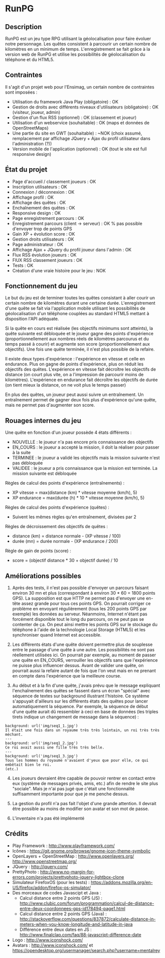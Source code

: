 # RunPG

## Description

RunPG est un jeu type RPG utilisant la géolocalisation pour faire évoluer notre personnage.
Les quêtes consistent à parcourir un certain nombre de kilomètres en un minimum de temps. L'enregistrement se fait grâce à la version web de RunPG et utilise les possibilités de géolocalisation du téléphone et du HTML5.

## Contraintes

Il s'agit d'un projet web pour l'Ensimag, un certain nombre de contraintes sont imposées :

* Utilisation du framework Java Play (obligatoire) : OK
* Gestion de droits avec différents niveaux d'utilisateurs (obligatoire) : OK (visiteur, joueur, admin)
* Gestion d'un flux RSS (optionnel) : OK (classement et joueur)
* Utilisation d'un webservice (souhaitable) : OK (maps et données de OpenStreetMaps)
* Une partie du site en GWT (souhaitable) : ~NOK (choix assumé, remplacement par affichage JQuery + Ajax du profil utilisateur dans l'administration (?))
* Version mobile de l'application (optionnel) : OK (tout le site est full responsive design)

## État du projet

* Page d'accueil / classement joueurs : OK
* Inscription utilisateurs : OK
* Connexion / déconnexion : OK
* Affichage profil : OK
* Affichage des quêtes : OK
* Enchaînement des quêtes : OK
* Responsive design : OK
* Page enregistrement parcours : OK
* Enregistrement parcours (client -> serveur) : OK % pas possible d'envoyer trop de points GPS
* Gain XP + évolution score : OK
* Gestion droits utilisateurs : OK
* Page administrateur : OK
* Affichage Ajax + JQuery du profil joueur dans l'admin : OK
* Flux RSS évolution joueurs : OK
* FlUX RSS classement joueurs : OK
* Tests : OK
* Création d'une vraie histoire pour le jeu : NOK

## Fonctionnement du jeu

Le but du jeu est de terminer toutes les quêtes consistant à aller courir un certain nombre de kilomètres durant une certaine durée. L'enregistrement d'une quête se fait via l'application mobile utilisant les possibilités de géolocalisation d'un téléphone couplées au standard HTML5 mettant à disposition l'API adéquate.

Si la quête en cours est réalisée (les objectifs minimums sont atteints), la quête suivante est débloquée et le joueur gagne des points d'expérience (proportionnellement aux nombres réels de kilomètres parcourus et du temps passé à courir) et augmente son score (proportionnellement aux objectifs). Une fois une quête terminée, il n'est plus possible de la refaire.

Il existe deux types d'expérience : l'expérience en vitesse et celle en endurance. Plus on gagne de points d'expérience, plus on réduit les objectifs des quêtes. L'expérience en vitesse fait décroître les objectifs de distance (on court plus vite, on a l'impression de parcourir moins de kilomètres). L'expérience en endurance fait décroître les objectifs de durée (on tient mieux la distance, on ne voit plus le temps passer)

En plus des quêtes, un joueur peut aussi suivre un entraînement. Un entraînement permet de gagner deux fois plus d'expérience qu'une quête, mais ne permet pas d'augmenter son score.

## Rouages internes du jeu

Une quête en fonction d'un joueur possède 4 états différents :

* NOUVELLE : le joueur n'a pas encore pris connaissance des objectifs
* EN_COURS : le joueur a accepté la mission, il doit la réaliser pour passer à la suite
* TERMINEE : le joueur a validé les objectifs mais la mission suivante n'est pas débloquée
* VALIDEE : le joueur a pris connaissance que la mission est terminée. La mission suivante est débloquée

Règles de calcul des points d'expérience (entraînements) :

* XP vitesse = max(distance (km) * vitesse moyenne (km/h), 5)
* XP endurance = max(durée (h) * 10 * vitesse moyenne (km/h), 5)

Règles de calcul des points d'expérience (quêtes) :

* Suivent les mêmes règles qu'en entraînement, divisées par 2

Règles de décroissement des objectifs de quêtes :

* distance (km) = distance normale - (XP vitesse / 100)
* durée (mn) = durée normale - (XP endurance / 200)

Règle de gain de points (score) :

* score = (objectif distance * 30 + objectif durée) / 10

## Améliorations possibles

1. Après des tests, il n'est pas possible d'envoyer un parcours faisant environ 30 mn et plus (correspondant à environ 30 * 60 = 1800 points GPS). La supposition est que HTTP ne permet pas d'envoyer une en-tête assez grande pour tous ces points GPS.
On pourrait corriger ce problème en envoyant régulièrement (tous les 200 points GPS par exemple) les données au serveur. Néanmoins, Internet n'étant pas forcément disponible tout le long du parcours, on ne peut pas se contenter de ça. On peut ainsi mettre les points GPS sur le stockage du téléphone à l'aide de la technologie Local Storage (HTML5) et les synchroniser quand Internet est accessible.

2. Les différents états d'une quête doivent permettre plus de souplesse entre le passage d'une quête à une autre. Les possibilités ne sont pas réellement utilisées ici. On pourrait par exemple, au moment de passer une quête en EN_COURS, verrouiller les objectifs sans que l'expérience ne puisse plus influencer dessus. Avant de valider une quête, on pourrait aussi la refaire autant de fois que l'on veut mais en ne prenant en compte dans l'expérience que la meilleure course.

3. Au début et à la fin d'une quête, j'avais prévu que le message expliquant l'enchaînement des quêtes se fassent dans un écran "spécial" avec séquence de textes sur background illustrant l'histoire. Ce système s'appuyait d'ailleurs sur les différents états des quêtes pour lancer automatiquement la séquence.
Par exemple, la séquence de début d'une quête aurait dû ressembler à ceci en base de données (les triples tirets indique un changement de message dans la séquence) :
```
background: url('img/seq1_1.jpg')
Il était une fois dans un royaume très très lointain, un roi très très méchant.
---
background: url('img/seq1_2.jpg')
Ce roi avait aussi une fille très très belle.
---
background: url('img/seq1_3.jpg')
Tous les hommes du royaume n'avaient d'yeux que pour elle, ce qui embêtait bien le roi.
(etc.)
```

4. Les joueurs devraient être capable de pouvoir rentrer en contact entre eux (système de messages privés, amis, etc.) afin de rendre le site plus "sociale". Mais je n'ai pas jugé que c'était une fonctionnalité suffisamment importante pour que je me penche dessus.

5. La gestion du profil n'a pas fait l'objet d'une grande attention. Il devrait être possible au moins de modifier son avatar et son mot de passe.

6. L'inventaire n'a pas été implémenté

## Crédits

* Play Framework : http://www.playframework.com/
* Icônes : https://git.gnome.org/browse/gnome-icon-theme-symbolic
* OpenLayers + OpenStreetMap : http://www.openlayers.org/ http://www.openstreetmap.org/
* JQuery : http://jquery.com/
* PrettyPhoto : http://www.no-margin-for-errors.com/projects/prettyphoto-jquery-lightbox-clone
* Simulateur FirefoxOS (pour les tests) : https://addons.mozilla.org/en-US/firefox/addon/firefox-os-simulator/
* Des morceaux de codes Javascipt et Java :
	* Calcul distance entre 2 points GPS (JS) : http://www.clubic.com/forum/programmation/calcul-de-distance-entre-deux-coordonnees-gps-id178494-page1.html
	* Calcul distance entre 2 points GPS (Java) : http://stackoverflow.com/questions/837872/calculate-distance-in-meters-when-you-know-longitude-and-latitude-in-java
	* Différence entre deux dates en JS : http://www.finalclap.com/faq/88-javascript-difference-date
* Logo : http://www.iconshock.com/
* Avatars : http://www.iconshock.com/ et https://opendesktop.org/usermanager/search.php?username=mentalrey
